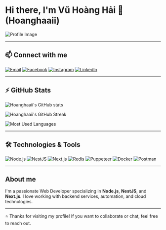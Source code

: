 # Hi there, I'm Vũ Hoàng Hải 👋 (Hoanghaaii)

![Profile Image](https://scontent.fhan14-3.fna.fbcdn.net/v/t39.30808-6/493327903_4076368756015473_4947804848019579437_n.jpg?_nc_cat=103&ccb=1-7&_nc_sid=833d8c&_nc_ohc=-cTsNebTO1MQ7kNvwEr1lVq&_nc_oc=AdkTD3xb_z8F-9vIE3gYwEec_CS_lGfpik4soGyaOtNsZdqOfSbjv6FUIEeZHocWpHI&_nc_zt=23&_nc_ht=scontent.fhan14-3.fna&_nc_gid=59LwQYAsGTAVwSq86tOodg&oh=00_AfVBunhAUnmsVSIjLvq8nBOVDhbVSZhV3zX7MXgvZ4E4Mg&oe=689E8F09)

---

## 📫 Connect with me

[![Email](https://img.shields.io/badge/Email-haivu04112003@gmail.com-c14438?style=flat&logo=gmail&logoColor=white)](mailto:haivu04112003@gmail.com)
[![Facebook](https://img.shields.io/badge/Facebook-hai.vuhoang.39589-1877F2?style=flat&logo=facebook&logoColor=white)](https://www.facebook.com/hai.vuhoang.39589)
[![Instagram](https://img.shields.io/badge/Instagram-vhhai.90kg-E4405F?style=flat&logo=instagram&logoColor=white)](https://www.instagram.com/vhhai.90kg/)
[![LinkedIn](https://img.shields.io/badge/LinkedIn-Hải_Hoàng-0A66C2?style=flat&logo=linkedin&logoColor=white)](https://www.linkedin.com/in/h%E1%BA%A3i-ho%C3%A0ng-1b6b67289/)

---

## ⚡ GitHub Stats

![Hoanghaaii's GitHub stats](https://github-readme-stats.vercel.app/api?username=Hoanghaaii&show_icons=true&theme=radical&count_private=true&hide_title=true)

![Hoanghaaii's GitHub Streak](https://github-readme-streak-stats.herokuapp.com/?user=Hoanghaaii&theme=radical)

![Most Used Languages](https://github-readme-stats.vercel.app/api/top-langs/?username=Hoanghaaii&layout=compact&theme=radical)

---

## 🛠️ Technologies & Tools

![Node.js](https://img.shields.io/badge/Node.js-339933?style=for-the-badge&logo=nodedotjs&logoColor=white)
![NestJS](https://img.shields.io/badge/NestJS-E0234E?style=for-the-badge&logo=nestjs&logoColor=white)
![Next.js](https://img.shields.io/badge/Next.js-000000?style=for-the-badge&logo=nextdotjs&logoColor=white)
![Redis](https://img.shields.io/badge/Redis-DC382D?style=for-the-badge&logo=redis&logoColor=white)
![Puppeteer](https://img.shields.io/badge/Puppeteer-FF7139?style=for-the-badge&logo=puppeteer&logoColor=white)
![Docker](https://img.shields.io/badge/Docker-2496ED?style=for-the-badge&logo=docker&logoColor=white)
![Postman](https://img.shields.io/badge/Postman-FF6C37?style=for-the-badge&logo=postman&logoColor=white)

---

## About me

I'm a passionate Web Developer specializing in **Node.js**, **NestJS**, and **Next.js**. I love working with backend services, automation, and cloud technologies.

---

⭐️ Thanks for visiting my profile! If you want to collaborate or chat, feel free to reach out.

